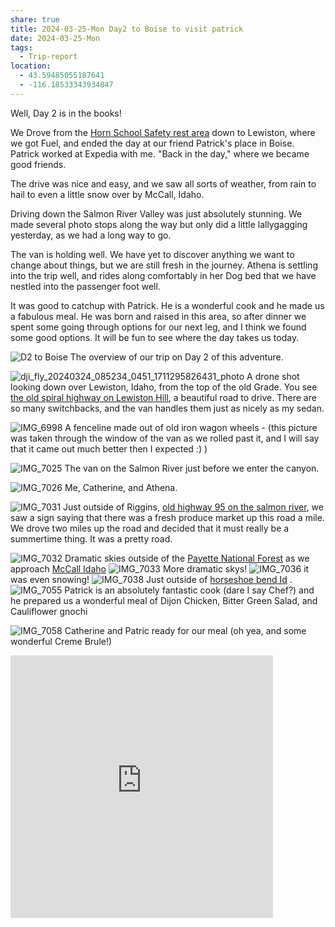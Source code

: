```yaml
---
share: true
title: 2024-03-25-Mon Day2 to Boise to visit patrick
date: 2024-03-25-Mon
tags:
  - Trip-report
location:
  - 43.59485055187641
  - -116.18533343934847
---
```


Well, Day 2 is in the books!  

We Drove from the [Horn School Safety rest area](https://maps.apple.com/?address=101%E2%80%93105%20Old%20Thornton%20Highway%20Rd,%20Rosalia,%20WA%20%2099170,%20United%20States&ll=47.182200,-117.377330&q=101%E2%80%93105%20Old%20Thornton%20Highway%20Rd) down to Lewiston, where we got Fuel, and ended the day at our friend Patrick's place in Boise.  Patrick worked at Expedia with me. "Back in the day," where we became good friends.   

The drive was nice and easy, and we saw all sorts of weather, from rain to hail to even a little snow over by McCall, Idaho.  

Driving down the Salmon River Valley was just absolutely stunning.    We made several photo stops along the way but only did a little lallygagging yesterday, as we had a long way to go.  

The van is holding well.  We have yet to discover anything we want to change about things, but we are still fresh in the journey.   Athena is settling into the trip well, and rides along comfortably in her Dog bed that we have nestled into the passenger foot well.

It was good to catchup with Patrick.  He is a wonderful cook and he made us a fabulous meal.  He was born and raised in this area, so after dinner we spent some going through options for our next leg, and I think we found some good options.  It will be fun to see where the day takes us today.

![D2 to Boise ](../attachments/D2%20to%20Boise%20.jpg)
The overview of our trip on Day 2 of this adventure.


![dji_fly_20240324_085234_0451_1711295826431_photo](../attachments/dji_fly_20240324_085234_0451_1711295826431_photo.jpeg)
A drone shot looking down over Lewiston, Idaho, from the top of the old Grade.   You see [the old spiral highway on Lewiston Hill](https://en.wikipedia.org/wiki/Lewiston_Hill), a beautiful road to drive.  There are so many switchbacks, and the van handles them just as nicely as my sedan.


![IMG_6998](../attachments/IMG_6998.jpeg)
A fenceline made out of old iron wagon wheels - (this picture was taken through the window of the van as we rolled past it, and I will say that it came out much better then I expected :) )


![IMG_7025](../attachments/IMG_7025.jpeg)
The van on the Salmon River just before we enter the canyon.


![IMG_7026](../attachments/IMG_7026.jpeg)
Me, Catherine, and Athena.

![IMG_7031](../attachments/IMG_7031.jpeg)
Just outside of Riggins, [old highway 95 on the salmon river](https://www.fhwa.dot.gov/highwayhistory/us95.cfm),   we saw a sign saying that there was a fresh produce market up this road a mile.  We drove two miles up the road and decided that it must really be a summertime thing.  It was a pretty road.


![IMG_7032](../attachments/IMG_7032.jpeg)
Dramatic skies outside of the [Payette National Forest](https://www.fs.usda.gov/payette/) as we approach [McCall Idaho](https://www.mccall.id.us)
![IMG_7033](../attachments/IMG_7033.jpeg)
More dramatic skys!
![IMG_7036](../attachments/IMG_7036.jpeg)
it was even snowing!
![IMG_7038](../attachments/IMG_7038.jpeg)
Just outside of [horseshoe bend Id](https://en.wikipedia.org/wiki/Horseshoe_Bend,_Idaho) 
.
![IMG_7055](../attachments/IMG_7055.jpeg)
Patrick is an absolutely fantastic cook (dare I say Chef?) and he prepared us a wonderful meal of Dijon Chicken, Bitter Green Salad, and Cauliflower gnochi

![IMG_7058](../attachments/IMG_7058.jpeg)
Catherine and Patric ready for our meal (oh yea, and some wonderful Creme Brule!)


<iframe src="https://www.gaiagps.com/public/I6VK9AVwQLX6QxwMzZZ4YHjK/?embed=True" style="border:none; overflow-y: hidden; background-color:white; min-width: 320px; max-width:420px; width:100%; height: 420px;" seamless />

Overview of our Route.